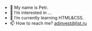 - 👋 My name is Petr.
- 👀 I’m interested in ...
- 🌱 I’m currently learning HTML&CSS.
- 📫 How to reach me? adinvest@list.ru

<!---
adinvest/adinvest is a ✨ special ✨ repository because its `README.md` (this file) appears on your GitHub profile.
You can click the Preview link to take a look at your changes.
--->
